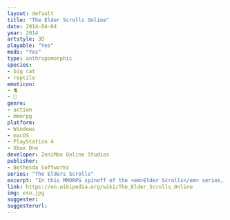 ```yaml
---
layout: default
title: "The Elder Scrolls Online"
date: 2014-04-04
year: 2014
artstyle: 3D
playable: "Yes"
mods: "Yes"
type: anthropomorphic
species: 
- big cat
- reptile
emoticon: 
- 🐈
- 🦎
genre: 
- action
- mmorpg
platform:
- Windows
- macOS
- PlayStation 4
- Xbox One
developer: ZeniMax Online Studios
publisher:
- Bethesda Softworks
series: "The Elders Scrolls"
excerpt: "In this MMORPG spinoff of the <em>Elder Scrolls</em> series, there are two races that are animal-inspired: the cat-like Khajiit, and the lizard-like Argonians."
link: https://en.wikipedia.org/wiki/The_Elder_Scrolls_Online
img: eso.jpg
suggester: 
suggesterurl:  
---
```


